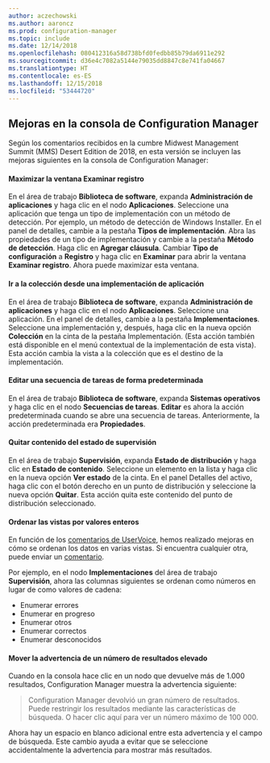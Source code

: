 ```yaml
---
author: aczechowski
ms.author: aaroncz
ms.prod: configuration-manager
ms.topic: include
ms.date: 12/14/2018
ms.openlocfilehash: 080412316a58d738bfd0fedbb85b79da6911e292
ms.sourcegitcommit: d36e4c7082a5144e79035dd8847c8e741fa04667
ms.translationtype: HT
ms.contentlocale: es-ES
ms.lasthandoff: 12/15/2018
ms.locfileid: "53444720"
---
```

## <a name="bkmk_console"></a> Mejoras en la consola de Configuration Manager
<!--3594151--> Según los comentarios recibidos en la cumbre Midwest Management Summit (MMS) Desert Edition de 2018, en esta versión se incluyen las mejoras siguientes en la consola de Configuration Manager:

#### <a name="maximize-the-browse-registry-window"></a>Maximizar la ventana Examinar registro
En el área de trabajo **Biblioteca de software**, expanda **Administración de aplicaciones** y haga clic en el nodo **Aplicaciones**. Seleccione una aplicación que tenga un tipo de implementación con un método de detección. Por ejemplo, un método de detección de Windows Installer. En el panel de detalles, cambie a la pestaña **Tipos de implementación**. Abra las propiedades de un tipo de implementación y cambie a la pestaña **Método de detección**. Haga clic en **Agregar cláusula**. Cambiar **Tipo de configuración** a **Registro** y haga clic en **Examinar** para abrir la ventana **Examinar registro**. Ahora puede maximizar esta ventana.  

#### <a name="go-to-the-collection-from-an-application-deployment"></a>Ir a la colección desde una implementación de aplicación
En el área de trabajo **Biblioteca de software**, expanda **Administración de aplicaciones** y haga clic en el nodo **Aplicaciones**. Seleccione una aplicación. En el panel de detalles, cambie a la pestaña **Implementaciones**. Seleccione una implementación y, después, haga clic en la nueva opción **Colección** en la cinta de la pestaña Implementación. (Esta acción también está disponible en el menú contextual de la implementación de esta vista). Esta acción cambia la vista a la colección que es el destino de la implementación.

#### <a name="edit-a-task-sequence-by-default"></a>Editar una secuencia de tareas de forma predeterminada
En el área de trabajo **Biblioteca de software**, expanda **Sistemas operativos** y haga clic en el nodo **Secuencias de tareas**. **Editar** es ahora la acción predeterminada cuando se abre una secuencia de tareas. Anteriormente, la acción predeterminada era **Propiedades**.  

#### <a name="remove-content-from-monitoring-status"></a>Quitar contenido del estado de supervisión
En el área de trabajo **Supervisión**, expanda **Estado de distribución** y haga clic en **Estado de contenido**. Seleccione un elemento en la lista y haga clic en la nueva opción **Ver estado** de la cinta. En el panel Detalles del activo, haga clic con el botón derecho en un punto de distribución y seleccione la nueva opción **Quitar**. Esta acción quita este contenido del punto de distribución seleccionado.

#### <a name="views-sort-by-integer-values"></a>Ordenar las vistas por valores enteros
En función de los [comentarios de UserVoice](https://configurationmanager.uservoice.com/forums/300492-ideas/suggestions/31791718-columns-with-numbers-should-sort-using-natural-no), hemos realizado mejoras en cómo se ordenan los datos en varias vistas. Si encuentra cualquier otra, puede enviar un [comentario](/sccm/core/understand/find-help#product-feedback).  

Por ejemplo, en el nodo **Implementaciones** del área de trabajo **Supervisión**, ahora las columnas siguientes se ordenan como números en lugar de como valores de cadena:  

- Enumerar errores
- Enumerar en progreso
- Enumerar otros
- Enumerar correctos
- Enumerar desconocidos  

#### <a name="move-the-warning-for-a-large-number-of-results"></a>Mover la advertencia de un número de resultados elevado
Cuando en la consola hace clic en un nodo que devuelve más de 1.000 resultados, Configuration Manager muestra la advertencia siguiente:

> Configuration Manager devolvió un gran número de resultados. Puede restringir los resultados mediante las características de búsqueda. O hacer clic aquí para ver un número máximo de 100 000.  

Ahora hay un espacio en blanco adicional entre esta advertencia y el campo de búsqueda. Este cambio ayuda a evitar que se seleccione accidentalmente la advertencia para mostrar más resultados. 


